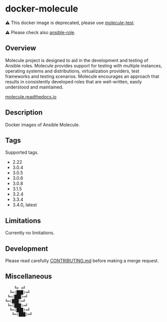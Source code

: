 # docker-molecule

⚠️ This docker image is deprecated, please use [molecule-test](https://git.vptech.eu/veepee/vptech/sre/iac/ci-cd/molecule-test).

⚠️ Please check also [ansible-role](https://git.vptech.eu/veepee/vptech/sre/iac/ci-cd/ansible-role).

## Overview

Molecule project is  designed to aid in the development  and testing of Ansible
roles. Molecule provides support for testing with multiple instances, operating
systems  and  distributions,  virtualization  providers,  test  frameworks  and
testing scenarios. Molecule encourages an approach that results in consistently
developed roles that are well-written, easily understood and maintained.

[molecule.readthedocs.io](https://molecule.readthedocs.io/)

## Description

Docker images of Ansible Molecule.

## Tags

Supported tags.

- 2.22
- 3.0.4
- 3.0.5
- 3.0.6
- 3.0.8
- 3.1.5
- 3.2.4
- 3.3.4
- 3.4.0, latest

## Limitations

Currently no limitations.

## Development

Please read carefully [CONTRIBUTING.md](CONTRIBUTING.md) before making a merge request.

## Miscellaneous

```text
    ╚⊙ ⊙╝
  ╚═(███)═╝
 ╚═(███)═╝
╚═(███)═╝
 ╚═(███)═╝
  ╚═(███)═╝
   ╚═(███)═╝
```
